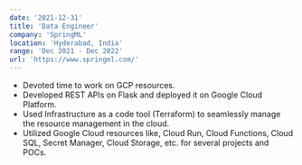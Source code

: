 ```yaml
---
date: '2021-12-31'
title: 'Data Engineer'
company: 'SpringML'
location: 'Hyderabad, India'
range: 'Dec 2021 - Dec 2022'
url: 'https://www.springml.com/'
---
```


- Devoted time to work on GCP resources.
- Developed REST APIs on Flask and deployed it on Google Cloud Platform.
- Used Infrastructure as a code tool (Terraform) to seamlessly manage the resource management in the cloud.
- Utilized Google Cloud resources like, Cloud Run, Cloud Functions, Cloud SQL, Secret Manager, Cloud Storage, etc. for several projects and POCs.

